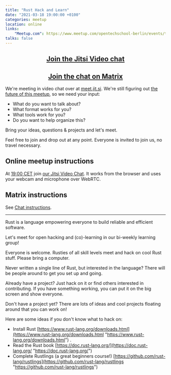 ```yaml
---
title: "Rust Hack and Learn"
date: "2021-03-18 19:00:00 +0100"
categories: meetup
location: online
links:
    "Meetup.com": https://www.meetup.com/opentechschool-berlin/events/txcprryccfbxb/
talks: false
---
```


<center>
    <h2><a href="https://meet.jit.si/RustHackAndLearnBerlin">Join the Jitsi Video chat</a></h2>
    <h2><a href="https://matrix.to/#/!xycQxSjSAvEezkyztA:chat.berline.rs">Join the chat on Matrix</a></h2>
</center>

We're meeting in video chat over at [meet.jit.si](https://meet.jit.si).
We're still figuring out [the future of this meetup](https://berline.rs/2020/11/26/rust-hack-and-learn.html),
so we need your input:

* What do you want to talk about?
* What format works for you?
* What tools work for you?
* Do you want to help organize this?

Bring your ideas, questions & projects and let's meet.

Feel free to join and drop out at any point.
Everyone is invited to join us, no travel necessary.

## Online meetup instructions

At [19:00 CET](https://time.is/1900_07_Jan_2021_in_Berlin/UTC/San_Francisco/City_of_London,_Greater_London,_England,_United_Kingdom/Tokyo/Rio_de_Janeiro?Rust__Hack%27n%27Learn) join [our Jitsi Video Chat](https://meet.jit.si/RustHackAndLearnBerlin).
It works from the browser and uses your webcam and microphone over WebRTC.

## Matrix instructions

See [Chat instructions](/chat/).

---

Rust is a language empowering everyone to build reliable and efficient software.

Let's meet for open hacking and (co)-learning in our bi-weekly learning group!

Everyone is welcome. Rusties of all skill levels meet and hack on cool Rust stuff. Please bring a computer.

Never written a single line of Rust, but interested in the language? There will be people around to get you set up and going.

Already have a project? Just hack on it or find others interested in contributing. If you have something working, you can put it on the big screen and show everyone.

Don't have a project yet? There are lots of ideas and cool projects floating around that you can work on!

Here are some ideas if you don't know what to hack on:

- Install Rust [https://www.rust-lang.org/downloads.html](https://www.rust-lang.org/downloads.html "https://www.rust-lang.org/downloads.html") .
- Read the Rust book [https://doc.rust-lang.org/](https://doc.rust-lang.org/ "https://doc.rust-lang.org/")
- Complete Rustlings (a great beginners course!) [https://github.com/rust-lang/rustlings](https://github.com/rust-lang/rustlings "https://github.com/rust-lang/rustlings")
